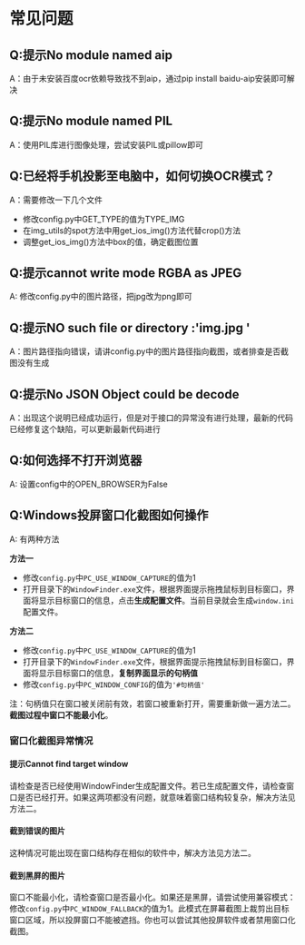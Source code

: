 # 常见问题

## Q:提示No module named aip

A：由于未安装百度ocr依赖导致找不到aip，通过pip install baidu-aip安装即可解决

## Q:提示No module named PIL

A：使用PIL库进行图像处理，尝试安装PIL或pillow即可

## Q:已经将手机投影至电脑中，如何切换OCR模式？

A：需要修改一下几个文件
- 修改config.py中GET_TYPE的值为TYPE_IMG
- 在img_utils的spot方法中用get_ios_img()方法代替crop()方法
- 调整get_ios_img()方法中box的值，确定截图位置

## Q:提示cannot write mode RGBA as JPEG

A: 修改config.py中的图片路径，把jpg改为png即可

## Q:提示NO such file or directory :'img.jpg '

A：图片路径指向错误，请讲config.py中的图片路径指向截图，或者排查是否截图没有生成

## Q:提示No JSON Object could be decode

A：出现这个说明已经成功运行，但是对于接口的异常没有进行处理，最新的代码已经修复这个缺陷，可以更新最新代码进行

## Q:如何选择不打开浏览器

A: 设置config中的OPEN_BROWSER为False

## Q:Windows投屏窗口化截图如何操作

A: 有两种方法

**方法一**
- 修改`config.py`中`PC_USE_WINDOW_CAPTURE`的值为1
- 打开目录下的`WindowFinder.exe`文件，根据界面提示拖拽鼠标到目标窗口，界面将显示目标窗口的信息，点击**生成配置文件**。当前目录就会生成`window.ini`配置文件。

**方法二**
- 修改`config.py`中`PC_USE_WINDOW_CAPTURE`的值为1
- 打开目录下的`WindowFinder.exe`文件，根据界面提示拖拽鼠标到目标窗口，界面将显示目标窗口的信息，**复制界面显示的句柄值**
- 修改`config.py`中`PC_WINDOW_CONFIG`的值为`'#句柄值'`

注：句柄值只在窗口被关闭前有效，若窗口被重新打开，需要重新做一遍方法二。**截图过程中窗口不能最小化**。

### 窗口化截图异常情况

#### 提示Cannot find target window
请检查是否已经使用WindowFinder生成配置文件。若已生成配置文件，请检查窗口是否已经打开。如果这两项都没有问题，就意味着窗口结构较复杂，解决方法见方法二。

#### 截到错误的图片
这种情况可能出现在窗口结构存在相似的软件中，解决方法见方法二。

#### 截到黑屏的图片
窗口不能最小化，请检查窗口是否最小化。如果还是黑屏，请尝试使用兼容模式：修改`config.py`中`PC_WINDOW_FALLBACK`的值为1。此模式在屏幕截图上裁剪出目标窗口区域，所以投屏窗口不能被遮挡。你也可以尝试其他投屏软件或者禁用窗口化截图。
